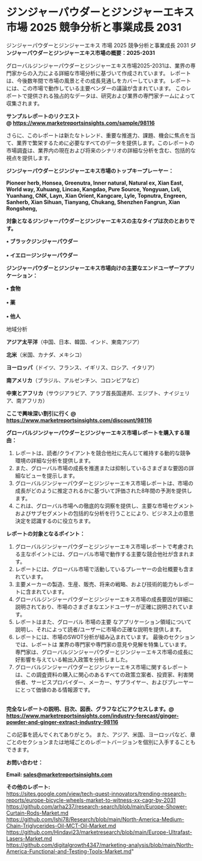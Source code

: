 # ジンジャーパウダーとジンジャーエキス 市場 2025 競争分析と事業成長 2031
ジンジャーパウダーとジンジャーエキス 市場 2025 競争分析と事業成長 2031
<strong><b>ジンジャーパウダーとジンジャーエキス市場の概要：2025-2031</b></strong>

グローバルジンジャーパウダーとジンジャーエキス市場2025-2031は、業界の専門家からの入力による詳細な市場分析に基づいて作成されています。 レポートは、今後数年間で市場の風景とその成長見通しをカバーしています。 レポートには、この市場で動作している主要ベンダーの議論が含まれています。 このレポートで提供される独占的なデータは、研究および業界の専門家チームによって収集されます。

<strong>サンプルレポートのリクエスト @ <a href=https://www.marketreportsinsights.com/sample/98116>https://www.marketreportsinsights.com/sample/98116</a></strong>

さらに、このレポートは新たなトレンド、重要な推進力、課題、機会に焦点を当て、業界で繁栄するために必要なすべてのデータを提供します。このレポートの市場調査は、業界内の現在および将来のシナリオの詳細な分析を含む、包括的な視点を提供します。

<strong>ジンジャーパウダーとジンジャーエキス市場のトップキープレーヤー：</strong>

<strong>Pioneer herb, Honsea, Greenutra, Inner natural, Natural ex, Xian East, World way, Xuhuang, Lincao, Kangdao, Pure Source, Yongyuan, Lvli, Yuanhang, CNK, Layn, Xian Orient, Kangcare, Lyle, Topnutra, Engreen, Sanherb, Xian Sihuan, Tianyang, Chukang, Shenzhen Fangrun, Xian Rongsheng,</strong>

<strong><b>対象となるジンジャーパウダーとジンジャーエキスの主なタイプは次のとおりです。</b></strong>

<strong>• ブラックジンジャーパウダー<br><br>• イエロージンジャーパウダー</strong>

<strong><b>ジンジャーパウダーとジンジャーエキス市場向けの主要なエンドユーザーアプリケーション：</b></strong>

<strong>• 食物<br><br>• 薬<br><br>• 他人</strong>

 地域分析

<strong><b>アジア太平洋</b></strong>（中国、日本、韓国、インド、東南アジア）

<strong><b>北米</b></strong>（米国、カナダ、メキシコ）

<strong><b>ヨーロッパ</b></strong>（ドイツ、フランス、イギリス、ロシア、イタリア）

<strong><b>南アメリカ</b></strong>（ブラジル、アルゼンチン、コロンビアなど）

<strong><b>中東とアフリカ</b></strong>（サウジアラビア、アラブ首長国連邦、エジプト、ナイジェリア、南アフリカ）

<strong>ここで興味深い割引に行く @ <a href=https://www.marketreportsinsights.com/discount/98116>https://www.marketreportsinsights.com/discount/98116</a></strong>

<strong><b>グローバルジンジャーパウダーとジンジャーエキス市場レポートを購入する理由：</b></strong>
<ol>
  <li>レポートは、読者/クライアントを競合他社に先んじて維持する動的な競争環境の詳細な分析を提供します。</li>
  <li>また、グローバル市場の成長を推進または抑制しているさまざまな要因の詳細なビューを提示します。</li>
  <li>グローバルジンジャーパウダーとジンジャーエキス市場レポートは、市場の成長がどのように推定されるかに基づいて評価された8年間の予測を提供します。</li>
  <li>これは、グローバル市場への徹底的な洞察を提供し、主要な市場セグメントおよびサブセグメントの包括的な分析を行うことにより、ビジネス上の意思決定を認識するのに役立ちます。</li>
</ol>
<strong><b>レポートの対象となるポイント：</b></strong>
<ol>
  <li>グローバルジンジャーパウダーとジンジャーエキス市場レポートで考慮される主なポイントには、グローバル市場で動作する主要な競合他社が含まれます。</li>
  <li>レポートには、グローバル市場で活動しているプレーヤーの会社概要も含まれています。</li>
  <li>主要メーカーの製造、生産、販売、将来の戦略、および技術的能力もレポートに含まれています。</li>
  <li>グローバルジンジャーパウダーとジンジャーエキス市場の成長要因が詳細に説明されており、市場のさまざまなエンドユーザーが正確に説明されています。</li>
  <li>レポートはまた、グローバル 市場の主要 なアプリケーション領域について説明し、それによって読者/ユーザーに市場の正確な説明を提供します。</li>
  <li>レポートには、市場のSWOT分析が組み込まれています。 最後のセクションでは、レポートは 業界の専門家や専門家の意見や見解を特集しています。 専門家は、グローバルジンジャーパウダーとジンジャーエキス市場の成長に好影響を与えている輸出入政策を分析しました。</li>
  <li>グローバルジンジャーパウダーとジンジャーエキス市場に関するレポートは、この調査資料の購入に関心のあるすべての政策立案者、投資家、利害関係者、サービスプロバイダー、メーカー、サプライヤー、およびプレーヤーにとって価値のある情報源です。</li>
</ol><br>
<strong>完全なレポートの説明、目次、図表、グラフなどにアクセスします。@ <a href=https://www.marketreportsinsights.com/industry-forecast/ginger-powder-and-ginger-extract-industry-98116>https://www.marketreportsinsights.com/industry-forecast/ginger-powder-and-ginger-extract-industry-98116</a></strong>

この記事を読んでくれてありがとう。 また、アジア、米国、ヨーロッパなど、章ごとのセクションまたは地域ごとのレポートバージョンを個別に入手することもできます。

<strong><b>お問い合わせ：</b></strong>

<strong>Email: </strong><a href=mailto:sales@marketreportsinsights.com><strong>sales@marketreportsinsights.com</strong></a>

<strong>その他のレポート:</strong>
<br>
<a href=https://sites.google.com/view/tech-quest-innovators/trending-research-reports/europe-bicycle-wheels-market-to-witness-xx-cagr-by-2031>https://sites.google.com/view/tech-quest-innovators/trending-research-reports/europe-bicycle-wheels-market-to-witness-xx-cagr-by-2031</a>
<br>
<a href=https://github.com/arha237/research-search/blob/main/Europe-Shower-Curtain-Rods-Market.md>https://github.com/arha237/research-search/blob/main/Europe-Shower-Curtain-Rods-Market.md</a>
<br>
<a href=https://github.com/Ishi78/Research/blob/main/North-America-Medium-Chain-Triglycerides-Oil-MCT-Oil-Market.md>https://github.com/Ishi78/Research/blob/main/North-America-Medium-Chain-Triglycerides-Oil-MCT-Oil-Market.md</a>
<br>
<a href=https://github.com/Hindavi23/marketresearch/blob/main/Europe-Ultrafast-Lasers-Market.md>https://github.com/Hindavi23/marketresearch/blob/main/Europe-Ultrafast-Lasers-Market.md</a>
<br>
<a href=https://github.com/digitalgrowth4347/marketing-analysis/blob/main/North-America-Functional-and-Testing-Tools-Market.md>https://github.com/digitalgrowth4347/marketing-analysis/blob/main/North-America-Functional-and-Testing-Tools-Market.md</a>"
